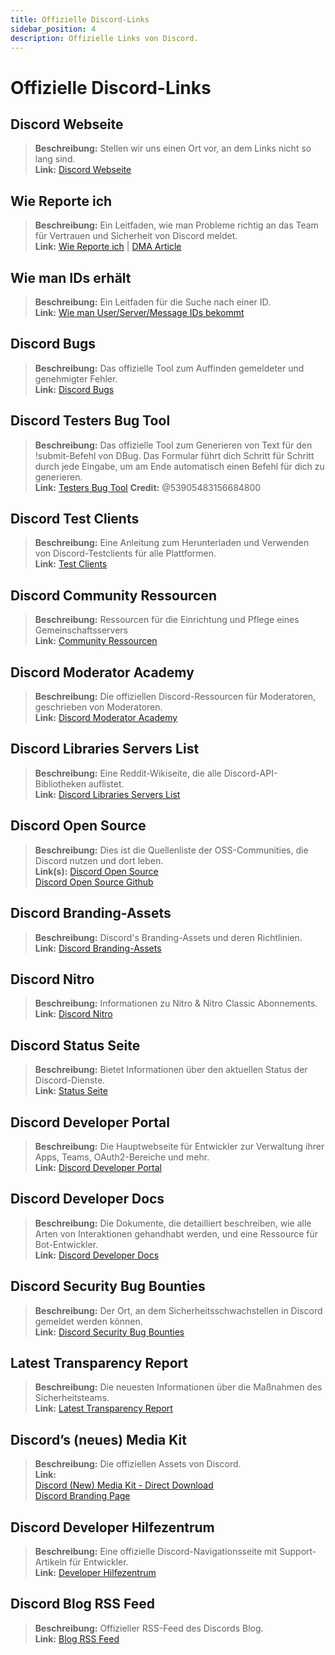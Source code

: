 ```yaml
---
title: Offizielle Discord-Links
sidebar_position: 4
description: Offizielle Links von Discord.
---
```


# Offizielle Discord-Links

## Discord Webseite

> **Beschreibung:** Stellen wir uns einen Ort vor, an dem Links nicht so lang sind.   <br/>
**Link:** [Discord Webseite](https://dis.gd/)

## Wie Reporte ich

> **Beschreibung:** Ein Leitfaden, wie man Probleme richtig an das Team für Vertrauen und Sicherheit von Discord meldet.   <br/>
**Link:**  [Wie Reporte ich](https://dis.gd/howtoreport) | [DMA Article](https://discord.com/moderation/360058643194-104:-How-to-Report-Content-to-Discord)

## Wie man IDs erhält 
> **Beschreibung:** Ein Leitfaden für die Suche nach einer ID.   <br/>
**Link:**  [Wie man User/Server/Message IDs bekommt](https://dis.gd/findmyid)

## Discord Bugs

> **Beschreibung:**  Das offizielle Tool zum Auffinden gemeldeter und genehmigter Fehler.   <br/>
**Link:** [Discord Bugs](https://bugs.discord.com/)

## Discord Testers Bug Tool

> **Beschreibung:** Das offizielle Tool zum Generieren von Text für den !submit-Befehl von DBug. Das Formular führt dich Schritt für Schritt durch jede Eingabe, um am Ende automatisch einen Befehl für dich zu generieren.   <br/>
**Link:** [Testers Bug Tool](https://dis.gd/bug-tool)
**Credit:** @53905483156684800

## Discord Test Clients

> **Beschreibung:** Eine Anleitung zum Herunterladen und Verwenden von Discord-Testclients für alle Plattformen.   <br/>
**Link:** [Test Clients](https://support.discord.com/hc/en-us/articles/360035675191-Discord-Testing-Clients)

## Discord Community Ressourcen

> **Beschreibung:** Ressourcen für die Einrichtung und Pflege eines Gemeinschaftsservers <br/>
**Link:** [Community Ressourcen](https://discord.com/community) <br/>

## Discord Moderator Academy

> **Beschreibung:** Die offiziellen Discord-Ressourcen für Moderatoren, geschrieben von Moderatoren.   <br/>
**Link:** [Discord Moderator Academy](https://dis.gd/moderation)

## Discord Libraries Servers List

> **Beschreibung:** Eine Reddit-Wikiseite, die alle Discord-API-Bibliotheken auflistet.   <br/>
**Link:** [Discord Libraries Servers List](https://www.reddit.com/r/discordapp/wiki/developers)

## Discord Open Source

> **Beschreibung:** Dies ist die Quellenliste der OSS-Communities, die Discord nutzen und dort leben.   <br/>
**Link(s):** 
[Discord Open Source](https://discord.com/open-source)   <br/>
[Discord Open Source Github](https://github.com/discord/discord-open-source)

## Discord Branding-Assets

> **Beschreibung:** Discord's Branding-Assets und deren Richtlinien.   <br/>
**Link:** [Discord Branding-Assets](https://discord.com/branding)

## Discord Nitro

> **Beschreibung:**  Informationen zu Nitro & Nitro Classic Abonnements.   <br/>
**Link:** [Discord Nitro](https://dis.gd/nitro)

## Discord Status Seite

> **Beschreibung:** Bietet Informationen über den aktuellen Status der Discord-Dienste.   <br/>
**Link:** [Status Seite](https://dis.gd/status)

## Discord Developer Portal

> **Beschreibung:** Die Hauptwebseite für Entwickler zur Verwaltung ihrer Apps, Teams, OAuth2-Bereiche und mehr.    <br/>
**Link:** [Discord Developer Portal](https://discord.com/developers/)

## Discord Developer Docs

> **Beschreibung:** Die Dokumente, die detailliert beschreiben, wie alle Arten von Interaktionen gehandhabt werden, und eine Ressource für Bot-Entwickler.   <br/>
**Link:** [Discord Developer Docs](https://discord.dev/)

## Discord Security Bug Bounties

> **Beschreibung:** Der Ort, an dem Sicherheitsschwachstellen in Discord gemeldet werden können.   <br/>
**Link:** [Discord Security Bug Bounties](https://discord.com/security)

## Latest Transparency Report 
> **Beschreibung:** Die neuesten Informationen über die Maßnahmen des Sicherheitsteams.   <br/>
**Link:** [Latest Transparency Report](https://discord.com/blog/discord-transparency-report-q1-2022)

## Discord’s (neues) Media Kit

> **Beschreibung:** Die offiziellen Assets von Discord.   <br/>
**Link:** <br/>
[Discord (New) Media Kit - Direct Download](https://www.dropbox.com/sh/nabhhaq7kt59exr/AAB7U3f2pW-Jmvdul0yy7o-ia?dl=1)  <br/>
[Discord Branding Page](https://discord.com/branding)

## Discord Developer Hilfezentrum

> **Beschreibung:** Eine offizielle Discord-Navigationsseite mit Support-Artikeln für Entwickler. <br/>
**Link:** [Developer Hilfezentrum](https://support-dev.discord.com)

## Discord Blog RSS Feed

> **Beschreibung:** Offizieller RSS-Feed des Discords Blog. <br/>
**Link:** [Blog RSS Feed](https://discord.com/blog/rss.xml)